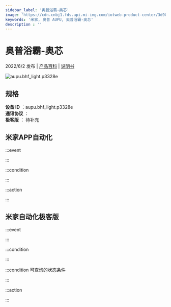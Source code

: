 ```yaml
---
sidebar_label: '奥普浴霸-奥芯'
image: 'https://cdn.cnbj1.fds.api.mi-img.com/iotweb-product-center/3d90cc85eedbe0e61f6f06c6e99bc7cb_1651712845467.png?GalaxyAccessKeyId=AKVGLQWBOVIRQ3XLEW&Expires=9223372036854775807&Signature=rh+IJiBoNGLr9IaNcA3arxNKAyc='
keywords: '米家, 奥普 AUPU, 奥普浴霸-奥芯'
description : ''
---
```

# 奥普浴霸-奥芯

2022/6/2 发布 | [产品百科](https://home.mi.com/webapp/content/baike/product/index.html?model=aupu.bhf_light.p3328e/) | [说明书](https://home.mi.com/views/introduction.html?model=aupu.bhf_light.p3328e&region=cn)

![aupu.bhf_light.p3328e](https://cdn.cnbj1.fds.api.mi-img.com/iotweb-product-center/3d90cc85eedbe0e61f6f06c6e99bc7cb_1651712845467.png?GalaxyAccessKeyId=AKVGLQWBOVIRQ3XLEW&Expires=9223372036854775807&Signature=rh+IJiBoNGLr9IaNcA3arxNKAyc=)

## 规格  
> 
**设备 ID** ：aupu.bhf_light.p3328e  
**通讯协议** ：  
**极客版**  ： 待补充 


## 米家APP自动化  

:::event  

:::

:::condition  

:::

:::action   

:::

## 米家自动化极客版  

:::event  

:::

:::condition  

:::

:::condition 可查询的状态条件  

:::

:::action  

:::

        
